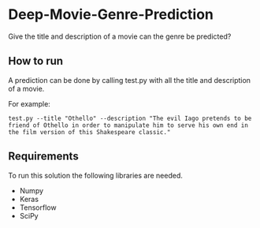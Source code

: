 # Deep-Movie-Genre-Prediction
Give the title and description of a movie can the genre be predicted?
## How to run
A prediction can be done by calling test.py with all the title and description of a movie.

For example:
```
test.py --title "Othello" --description "The evil Iago pretends to be friend of Othello in order to manipulate him to serve his own end in the film version of this Shakespeare classic."
```

## Requirements
To run this solution the following libraries are needed.
* Numpy
* Keras
* Tensorflow
* SciPy
